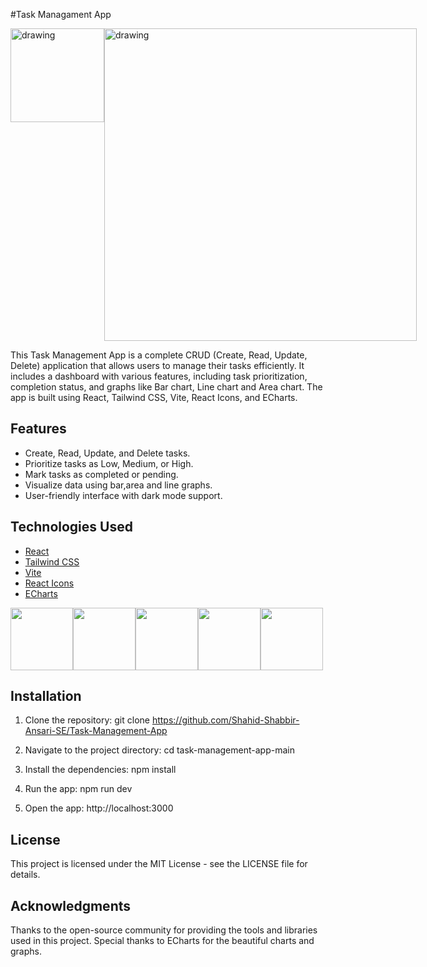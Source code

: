 #Task Managament App
<div style="display: flex;">
    <img src="https://i.ibb.co/XjmHBBv/Screenshot-2023-09-22-205345.png" alt="drawing" width="150" />
    <img src="https://i.ibb.co/3F5Qzv5/Screenshot-2023-09-22-205314.png" alt="drawing" width="500" />
</div>

This Task Management App is a complete CRUD (Create, Read, Update, Delete) application that allows users to manage their tasks efficiently. It includes a dashboard with various features, including task prioritization, completion status, and graphs like Bar chart, Line chart and Area chart. The app is built using React, Tailwind CSS, Vite, React Icons, and ECharts.

## Features

- Create, Read, Update, and Delete tasks.
- Prioritize tasks as Low, Medium, or High.
- Mark tasks as completed or pending.
- Visualize data using bar,area and line graphs.
- User-friendly interface with dark mode support.

## Technologies Used

- [React](https://reactjs.org/)
- [Tailwind CSS](https://tailwindcss.com/)
- [Vite](https://vitejs.dev/)
- [React Icons](https://react-icons.github.io/react-icons/)
- [ECharts](https://echarts.apache.org/)
<div style="display: flex;">
    <img src="https://camo.githubusercontent.com/48d099290b4cb2d7937bcd96e8497cf1845b54a810a6432c70cf944b60b40c77/68747470733a2f2f7261776769742e636f6d2f676f72616e67616a69632f72656163742d69636f6e732f6d61737465722f72656163742d69636f6e732e737667" width="100" />
    <img src="https://www.svgrepo.com/show/374167/vite.svg" width="100" />
    <img src="https://upload.wikimedia.org/wikipedia/commons/thumb/a/a7/React-icon.svg/1150px-React-icon.svg.png" width="100" />
    <img src="https://i.ibb.co/g7120hs/channels4-profile-removebg-preview.png" width="100" />
    <img src="https://cdn.dribbble.com/users/984227/screenshots/4647279/media/29889e65127ebec20d89b8a847368292.png?resize=400x300&vertical=center" width="100" />
</div>

## Installation

1. Clone the repository:
git clone https://github.com/Shahid-Shabbir-Ansari-SE/Task-Management-App

2. Navigate to the project directory:
cd task-management-app-main

3. Install the dependencies:
npm install

4. Run the app:
npm run dev

5. Open the app:
http://localhost:3000

## License
This project is licensed under the MIT License - see the LICENSE file for details.

## Acknowledgments
Thanks to the open-source community for providing the tools and libraries used in this project.
Special thanks to ECharts for the beautiful charts and graphs.
